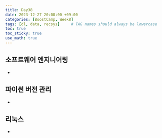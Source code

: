 ```yaml
---
title: Day38
date: 2023-12-27 20:00:00 +09:00
categories: [BoostCamp, Week8]
tags: [dl, data, recsys]     # TAG names should always be lowercase
toc: true
toc_sticky: true
use_math: true
---
```


## 소프트웨어 엔지니어링
- 

## 파이썬 버전 관리
- 

## 리눅스
- 


